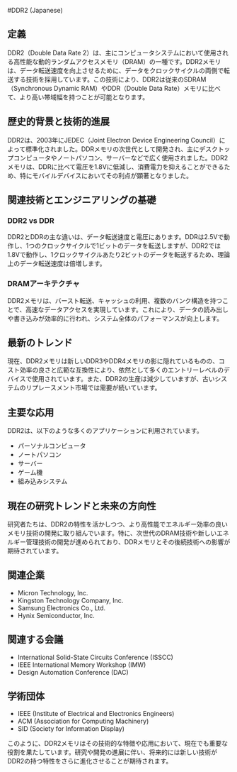 #DDR2 (Japanese)

## 定義
DDR2（Double Data Rate 2）は、主にコンピュータシステムにおいて使用される高性能な動的ランダムアクセスメモリ（DRAM）の一種です。DDR2メモリは、データ転送速度を向上させるために、データをクロックサイクルの両側で転送する技術を採用しています。この技術により、DDR2は従来のSDRAM（Synchronous Dynamic RAM）やDDR（Double Data Rate）メモリに比べて、より高い帯域幅を持つことが可能となります。

## 歴史的背景と技術的進展
DDR2は、2003年にJEDEC（Joint Electron Device Engineering Council）によって標準化されました。DDRメモリの次世代として開発され、主にデスクトップコンピュータやノートパソコン、サーバーなどで広く使用されました。DDR2メモリは、DDRに比べて電圧を1.8Vに低減し、消費電力を抑えることができるため、特にモバイルデバイスにおいてその利点が顕著となりました。

## 関連技術とエンジニアリングの基礎
### DDR2 vs DDR
DDR2とDDRの主な違いは、データ転送速度と電圧にあります。DDRは2.5Vで動作し、1つのクロックサイクルで1ビットのデータを転送しますが、DDR2では1.8Vで動作し、1クロックサイクルあたり2ビットのデータを転送するため、理論上のデータ転送速度は倍増します。

### DRAMアーキテクチャ
DDR2メモリは、バースト転送、キャッシュの利用、複数のバンク構造を持つことで、高速なデータアクセスを実現しています。これにより、データの読み出しや書き込みが効率的に行われ、システム全体のパフォーマンスが向上します。

## 最新のトレンド
現在、DDR2メモリは新しいDDR3やDDR4メモリの影に隠れているものの、コスト効率の良さと広範な互換性により、依然として多くのエントリーレベルのデバイスで使用されています。また、DDR2の生産は減少していますが、古いシステムのリプレースメント市場では需要が続いています。

## 主要な応用
DDR2は、以下のような多くのアプリケーションに利用されています。
- パーソナルコンピュータ
- ノートパソコン
- サーバー
- ゲーム機
- 組み込みシステム

## 現在の研究トレンドと未来の方向性
研究者たちは、DDR2の特性を活かしつつ、より高性能でエネルギー効率の良いメモリ技術の開発に取り組んでいます。特に、次世代のDRAM技術や新しいエネルギー管理技術の開発が進められており、DDRメモリとその後続技術への影響が期待されています。

## 関連企業
- Micron Technology, Inc.
- Kingston Technology Company, Inc.
- Samsung Electronics Co., Ltd.
- Hynix Semiconductor, Inc.

## 関連する会議
- International Solid-State Circuits Conference (ISSCC)
- IEEE International Memory Workshop (IMW)
- Design Automation Conference (DAC)

## 学術団体
- IEEE (Institute of Electrical and Electronics Engineers)
- ACM (Association for Computing Machinery)
- SID (Society for Information Display)

このように、DDR2メモリはその技術的な特徴や応用において、現在でも重要な役割を果たしています。研究や開発の進展に伴い、将来的には新しい技術がDDR2の持つ特性をさらに進化させることが期待されます。